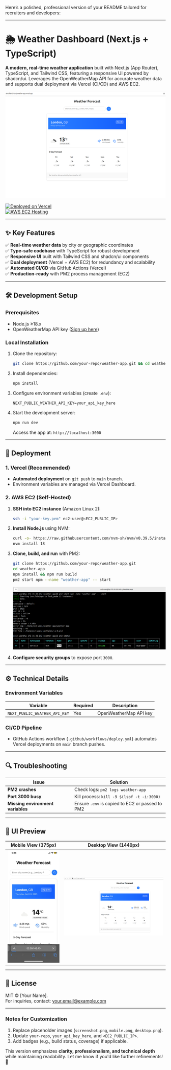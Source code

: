 Here’s a polished, professional version of your README tailored for recruiters and developers:

---

# 🌦️ Weather Dashboard (Next.js + TypeScript)  

**A modern, real-time weather application** built with Next.js (App Router), TypeScript, and Tailwind CSS, featuring a responsive UI powered by shadcn/ui. Leverages the OpenWeatherMap API for accurate weather data and supports dual deployment via Vercel (CI/CD) and AWS EC2.  

![Weather App Screenshot](/public/weather-app.png)  

[![Deployed on Vercel](https://img.shields.io/badge/Deployed%20on-Vercel-black?style=flat&logo=vercel)](https://your-vercel-link.vercel.app)  
[![AWS EC2 Hosting](https://img.shields.io/badge/AWS-EC2-orange?style=flat&logo=amazonaws)](http://your-ec2-ip:3000)  

---

## ✨ **Key Features**  
✅ **Real-time weather data** by city or geographic coordinates  
✅ **Type-safe codebase** with TypeScript for robust development  
✅ **Responsive UI** built with Tailwind CSS and shadcn/ui components  
✅ **Dual deployment** (Vercel + AWS EC2) for redundancy and scalability  
✅ **Automated CI/CD** via GitHub Actions (Vercel)  
✅ **Production-ready** with PM2 process management (EC2)  

---

## 🛠️ **Development Setup**  

### **Prerequisites**  
- Node.js ≥18.x  
- OpenWeatherMap API key ([Sign up here](https://openweathermap.org/api))  

### **Local Installation**  
1. Clone the repository:  
   ```bash
   git clone https://github.com/your-repo/weather-app.git && cd weather-app
   ```  
2. Install dependencies:  
   ```bash
   npm install
   ```  
3. Configure environment variables (create `.env`):  
   ```env
   NEXT_PUBLIC_WEATHER_API_KEY=your_api_key_here
   ```  
4. Start the development server:  
   ```bash
   npm run dev
   ```  
   Access the app at: `http://localhost:3000`  

---

## 🚀 **Deployment**  

### **1. Vercel (Recommended)**  
- **Automated deployment** on `git push` to `main` branch.  
- Environment variables are managed via Vercel Dashboard.  

### **2. AWS EC2 (Self-Hosted)**  
1. **SSH into EC2 instance** (Amazon Linux 2):  
   ```bash
   ssh -i "your-key.pem" ec2-user@<EC2_PUBLIC_IP>
   ```  
2. **Install Node.js** using NVM:  
   ```bash
   curl -o- https://raw.githubusercontent.com/nvm-sh/nvm/v0.39.5/install.sh | bash
   nvm install 18
   ```  
3. **Clone, build, and run** with PM2:  
   ```bash
   git clone https://github.com/your-repo/weather-app.git
   cd weather-app
   npm install && npm run build
   pm2 start npm --name "weather-app" -- start
   ```  
    ![PM2 Preview](/public/pm2-running.png)

4. **Configure security groups** to expose port `3000`.  

---

## ⚙️ **Technical Details**  

### **Environment Variables**  
| Variable                        | Required | Description                          |  
|---------------------------------|----------|--------------------------------------|  
| `NEXT_PUBLIC_WEATHER_API_KEY` | Yes      | OpenWeatherMap API key               |  

### **CI/CD Pipeline**  
- GitHub Actions workflow (`.github/workflows/deploy.yml`) automates Vercel deployments on `main` branch pushes.  

---

## 🔍 **Troubleshooting**  

| Issue                          | Solution                                  |  
|--------------------------------|-------------------------------------------|  
| **PM2 crashes**                | Check logs: `pm2 logs weather-app`        |  
| **Port 3000 busy**             | Kill process: `kill -9 $(lsof -t -i:3000)` |  
| **Missing environment variables** | Ensure `.env` is copied to EC2 or passed to PM2 |  

---

## 📸 **UI Preview**  

| Mobile View (375px)          | Desktop View (1440px)         |  
|------------------------------|-------------------------------|  
| ![Mobile](/public/mobile-preview.jpeg) | ![Desktop](/public/preview.png)|  

---

## 📜 **License**  
MIT © [Your Name].  
For inquiries, contact: [your.email@example.com](mailto:your.email@example.com)  

---

### **Notes for Customization**  
1. Replace placeholder images (`screenshot.png`, `mobile.png`, `desktop.png`).  
2. Update `your-repo`, `your_api_key_here`, and `<EC2_PUBLIC_IP>`.  
3. Add badges (e.g., build status, coverage) if applicable.  

This version emphasizes **clarity, professionalism, and technical depth** while maintaining readability. Let me know if you'd like further refinements! 🚀
